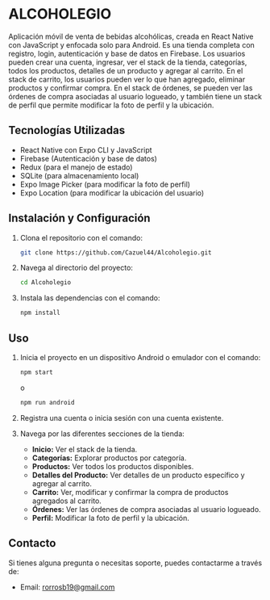 # ALCOHOLEGIO

Aplicación móvil de venta de bebidas alcohólicas, creada en React Native con JavaScript y enfocada solo para Android. Es una tienda completa con registro, login, autenticación y base de datos en Firebase. Los usuarios pueden crear una cuenta, ingresar, ver el stack de la tienda, categorías, todos los productos, detalles de un producto y agregar al carrito. En el stack de carrito, los usuarios pueden ver lo que han agregado, eliminar productos y confirmar compra. En el stack de órdenes, se pueden ver las órdenes de compra asociadas al usuario logueado, y también tiene un stack de perfil que permite modificar la foto de perfil y la ubicación.

## Tecnologías Utilizadas

- React Native con Expo CLI y JavaScript
- Firebase (Autenticación y base de datos)
- Redux (para el manejo de estado)
- SQLite (para almacenamiento local)
- Expo Image Picker (para modificar la foto de perfil)
- Expo Location (para modificar la ubicación del usuario)

## Instalación y Configuración

1. Clona el repositorio con el comando:
    ```sh
    git clone https://github.com/Cazuel44/Alcoholegio.git
    ```

2. Navega al directorio del proyecto:
    ```sh
    cd Alcoholegio
    ```

3. Instala las dependencias con el comando:
    ```sh
    npm install
    ```

## Uso

1. Inicia el proyecto en un dispositivo Android o emulador con el comando:
    ```sh
    npm start
    ```
    o
    ```sh
    npm run android
    ```

2. Registra una cuenta o inicia sesión con una cuenta existente.

3. Navega por las diferentes secciones de la tienda:
    - **Inicio:** Ver el stack de la tienda.
    - **Categorías:** Explorar productos por categoría.
    - **Productos:** Ver todos los productos disponibles.
    - **Detalles del Producto:** Ver detalles de un producto específico y agregar al carrito.
    - **Carrito:** Ver, modificar y confirmar la compra de productos agregados al carrito.
    - **Órdenes:** Ver las órdenes de compra asociadas al usuario logueado.
    - **Perfil:** Modificar la foto de perfil y la ubicación.

## Contacto

Si tienes alguna pregunta o necesitas soporte, puedes contactarme a través de:

- Email: [rorrosb19@gmail.com](mailto:rorrosb19@gmail.com)
